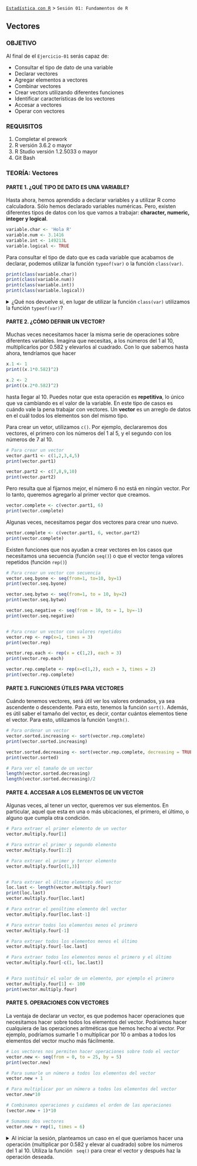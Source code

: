 [`Estadística con R`](../Readme.md) > `Sesión 01: Fundamentos de R` 

## Vectores

### OBJETIVO

Al final de el `Ejercicio-01` serás capaz de:
- Consultar el tipo de dato de una variable
- Declarar vectores
- Agregar elementos a vectores
- Combinar vectores
- Crear vectors utilizando diferentes funciones
- Identificar características de los vectores
- Accesar a vectores
- Operar con vectores

### REQUISITOS

1. Completar el prework
2. R versión 3.6.2 o mayor
3. R Studio versión 1.2.5033 o mayor 
4. Git Bash

### TEORÍA: Vectores

#### PARTE 1. ¿QUÉ TIPO DE DATO ES UNA VARIABLE?
Hasta ahora, hemos aprendido a declarar variables y a utilizar R como calculadora. Sólo hemos declarado variables numéricas. Pero, existen diferentes tipos de datos con los que vamos a trabajar: **character, numeric, integer y logical**.

```r
variable.char <- 'Hola R'
variable.num <- 3.1416
variable.int <- 149213L
variable.logical <- TRUE
```

Para consultar el tipo de dato que es cada variable que acabamos de declarar, podemos utilizar la función `typeof(var)` o la función `class(var)`.

```r
print(class(variable.char))
print(class(variable.num)) 
print(class(variable.int))
print(class(variable.logical))
``` 
<details>
        <summary>¿Qué nos devuelve si, en lugar de utilizar la función <code>class(var)</code> utilizamos la función <code>typeof(var)</code>?</summary>
<p><code>print(typeof(variable.char))</code></p>
<p><code>print(typeof(variable.num))</code></p>
<p><code>print(typeof(variable.int))</code></p>
<p><code>print(typeof(variable.logical))</code></p>
</details>

#### PARTE 2. ¿CÓMO DEFINIR UN VECTOR?
Muchas veces necesitamos hacer la misma serie de operaciones sobre diferentes variables. Imagina que necesitas, a los números del 1 al 10, multiplicarlos por 0.582 y elevarlos al cuadrado. Con lo que sabemos hasta ahora, tendríamos que hacer

```r
x.1 <- 1
print((x.1*0.582)^2)

x.2 <- 2
print((x.2*0.582)^2)
```
hasta llegar al 10. Puedes notar que esta operación es **repetitiva**, lo único que va cambiando es el valor de la variable. En este tipo de casos es cuándo vale la pena trabajar con vectores. Un **vector** es un arreglo de datos en el cuál todos los elementos son del mismo tipo.

Para crear un vetor, utilizamos `c()`. Por ejemplo, declararemos dos vectores, el primero con los números del 1 al 5, y el segundo con los números de 7 al 10.

```r
# Para crear un vector
vector.part1 <- c(1,2,3,4,5)
print(vector.part1)

vector.part2 <- c(7,8,9,10)
print(vector.part2)
```

Pero resulta que al fijarnos mejor, el número 6 no está en ningún vector. Por lo tanto, queremos agregarlo al primer vector que creamos.

```r
vector.complete <- c(vector.part1, 6)
print(vector.complete)
```

Algunas veces, necesitamos pegar dos vectores para crear uno nuevo.
```r
vector.complete <- c(vector.part1, 6, vector.part2)
print(vector.complete)
``` 

Existen funciones que nos ayudan a crear vectores en los casos que necesitamos una secuencia (función `seq()`) o que el vector tenga valores repetidos (función `rep()`)

```r
# Para crear un vector con secuencia
vector.seq.byone <- seq(from=1, to=10, by=1)
print(vector.seq.byone)

vector.seq.bytwo <- seq(from=1, to = 10, by=2)
print(vector.seq.bytwo)

vector.seq.negative <- seq(from = 10, to = 1, by=-1)
print(vector.seq.negative)


# Para crear un vector con valores repetidos
vector.rep <- rep(x=1, times = 3)
print(vector.rep)

vector.rep.each <- rep(x = c(1,2), each = 3)
print(vector.rep.each)

vector.rep.complete <- rep(x=c(1,2), each = 3, times = 2)
print(vector.rep.complete)
```

#### PARTE 3. FUNCIONES ÚTILES PARA VECTORES

Cuándo tenemos vectores, será útil ver los valores ordenados, ya sea ascendente o descendente. Para esto, tenemos la función `sort()`. Además, es útil saber el tamaño del vector, es decir, contar cuántos elementos tiene el vector. Para esto, utilizamos la función `length()`.

```r
# Para ordenar un vector
vector.sorted.increasing <- sort(vector.rep.complete)
print(vector.sorted.increasing)

vector.sorted.decreasing <- sort(vector.rep.complete, decreasing = TRUE)
print(vector.sorted)

# Para ver el tamaño de un vector
length(vector.sorted.decreasing)
length(vector.sorted.decreasing)/2
```

#### PARTE 4. ACCESAR A LOS ELEMENTOS DE UN VECTOR
Algunas veces, al tener un vector, queremos ver sus elementos. En particular, aquel que esta en una o más ubicaciones, el primero, el último, o alguno que cumpla otra condición.

```r
# Para extraer el primer elemento de un vector
vector.multiply.four[1]

# Para extrar el primer y segundo elemento
vector.multiply.four[1:2]

# Para extraer el primer y tercer elemento
vector.multiply.four[c(1,3)]


# Para extraer el último elemento del vector
loc.last <- length(vector.multiply.four)
print(loc.last)
vector.multiply.four[loc.last]

# Para extrar el penúltimo elemento del vector
vector.multiply.four[loc.last-1]

# Para extrar todos los elementos menos el primero
vector.multiply.four[-1]

# Para extraer todos los elementos menos el último
vector.multiply.four[-loc.last]

# Para extraer todos los elementos menos el primero y el último
vector.multiply.four[-c(1, loc.last)]


# Para sustituir el valor de un elemento, por ejemplo el primero
vector.multiply.four[1] <- 100
print(vector.multiply.four)
```


#### PARTE 5. OPERACIONES CON VECTORES

La ventaja de declarar un vector, es que podemos hacer operaciones que necesitamos hacer sobre todos los elementos del vector. Podríamos hacer cualquiera de las operaciones aritméticas que hemos hecho al vector. Por ejemplo, podríamos sumarle 1 o multiplicar por 10 o ambas a todos los elementos del vector mucho más fácilmente.

```r
# Los vectores nos permiten hacer operaciones sobre todo el vector
vector.new <- seq(from = 0, to = 25, by = 5)
print(vector.new)

# Para sumarle un número a todos los elementos del vector
vector.new + 1

# Para multiplicar por un número a todos los elementos del vector
vector.new*10

# Combinamos operaciones y cuidamos el orden de las operaciones
(vector.new + 1)*10

# Sumamos dos vectores
vector.new + rep(1, times = 6)
```

<details>
        <summary>Al iniciar la sesión, planteamos un caso en el que queríamos hacer una operación (multiplicar por 0.582 y elevar al cuadrado) sobre los números del 1 al 10. Utiliza la función <code> seq()</code> para crear el vector y después haz la operación deseada. </summary>
<p><code>mi.vector <- seq(1,10)</code></p>
<p><code>print((mi.vector*0.582)^2)</code></p>
</details>